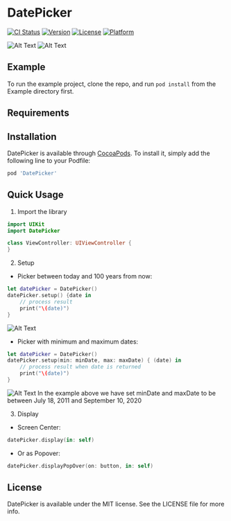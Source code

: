 # DatePicker

[![CI Status](https://img.shields.io/travis/amirshayegh/DatePicker.svg?style=flat)](https://travis-ci.org/amirshayegh/DatePicker)
[![Version](https://img.shields.io/cocoapods/v/DatePicker.svg?style=flat)](https://cocoapods.org/pods/DatePicker)
[![License](https://img.shields.io/cocoapods/l/DatePicker.svg?style=flat)](https://cocoapods.org/pods/DatePicker)
[![Platform](https://img.shields.io/cocoapods/p/DatePicker.svg?style=flat)](https://cocoapods.org/pods/DatePicker)

![Alt Text](https://github.com/AmirShayegh/DatePicker/blob/master/ReadmeFiles/Full.PNG)
![Alt Text](https://github.com/AmirShayegh/DatePicker/blob/master/ReadmeFiles/Popover.jpg)

## Example

To run the example project, clone the repo, and run `pod install` from the Example directory first.

## Requirements

## Installation

DatePicker is available through [CocoaPods](https://cocoapods.org). To install
it, simply add the following line to your Podfile:

```ruby
pod 'DatePicker'
```

## Quick Usage

1) Import the library

```Swift
import UIKit
import DatePicker

class ViewController: UIViewController {
}
```

2) Setup

- Picker between today and 100 years from now:

```Swift
let datePicker = DatePicker()
datePicker.setup() {date in
	// process result
	print("\(date)")
}
```

![Alt Text](https://github.com/AmirShayegh/DatePicker/blob/master/ReadmeFiles/DatePicker1.gif)

- Picker with minimum and maximum dates:

```Swift
let datePicker = DatePicker()
datePicker.setup(min: minDate, max: maxDate) { (date) in
	// process result when date is returned
	print("\(date)")
}
```

![Alt Text](https://github.com/AmirShayegh/DatePicker/blob/master/ReadmeFiles/DatePicker1.gif)
In the example above we have set minDate and maxDate to be between July 18, 2011 and September 10, 2020

3) Display

- Screen Center:
```Swift
datePicker.display(in: self)
```

- Or as Popover:
```Swift
datePicker.displayPopOver(on: button, in: self)
```

## License

DatePicker is available under the MIT license. See the LICENSE file for more info.
